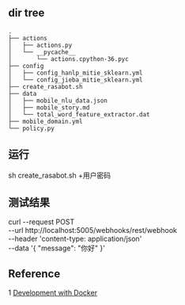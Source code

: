 ## dir tree

```
.
├── actions
│   ├── actions.py
│   └── __pycache__
│       └── actions.cpython-36.pyc
├── config
│   ├── config_hanlp_mitie_sklearn.yml
│   └── config_jieba_mitie_sklearn.yml
├── create_rasabot.sh
├── data
│   ├── mobile_nlu_data.json
│   ├── mobile_story.md
│   └── total_word_feature_extractor.dat
├── mobile_domain.yml
└── policy.py

```

## 运行
  sh create_rasabot.sh +用户密码

## 测试结果
  curl --request POST \
    --url http://localhost:5005/webhooks/rest/webhook \
    --header 'content-type: application/json' \
    --data '{
      "message": "你好"
    }'
  
## Reference

1 [Development with Docker](https://rasa.com/docs/core/0.12.3/docker_walkthrough/#)
